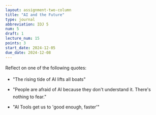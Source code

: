 ```yaml
---
layout: assignment-two-column
title: "AI and the Future"
type: journal
abbreviation: IDJ 5
num: 5
draft: 1
lecture_num: 15
points: 3
start_date: 2024-12-05
due_date: 2024-12-08
---
```

<style>
    p, li {
        margin-bottom: 10px !important;
        line-height: 1.6em !important;
    }
</style>

Reflect on one of the following quotes:

* "The rising tide of AI lifts all boats"
* "People are afraid of AI because they don't understand it. There's nothing to fear."
* "AI Tools get us to 'good enough, faster'"